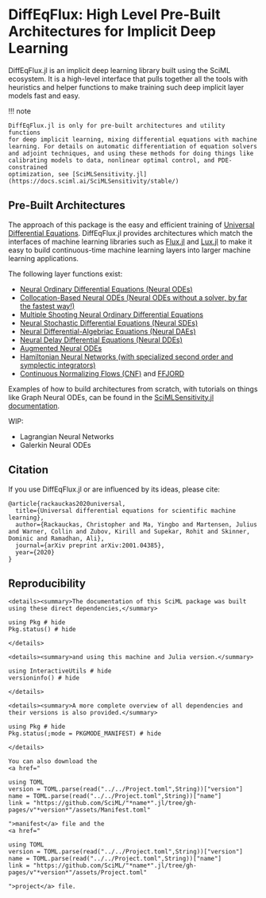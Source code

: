 # DiffEqFlux: High Level Pre-Built Architectures for Implicit Deep Learning

DiffEqFlux.jl is an implicit deep learning library built using the SciML ecosystem. It is
a high-level interface that pulls together all the tools with heuristics
and helper functions to make training such deep implicit layer models fast and easy.

!!! note

    DiffEqFlux.jl is only for pre-built architectures and utility functions
    for deep implicit learning, mixing differential equations with machine
    learning. For details on automatic differentiation of equation solvers
    and adjoint techniques, and using these methods for doing things like
    calibrating models to data, nonlinear optimal control, and PDE-constrained
    optimization, see [SciMLSensitivity.jl](https://docs.sciml.ai/SciMLSensitivity/stable/)

## Pre-Built Architectures

The approach of this package is the easy and efficient training of
[Universal Differential Equations](https://arxiv.org/abs/2001.04385).
DiffEqFlux.jl provides architectures which match the interfaces of
machine learning libraries such as [Flux.jl](https://docs.sciml.ai/Flux/stable/)
and [Lux.jl](https://docs.sciml.ai/Lux/stable/)
to make it easy to build continuous-time machine learning layers
into larger machine learning applications.

The following layer functions exist:

- [Neural Ordinary Differential Equations (Neural ODEs)](https://arxiv.org/abs/1806.07366)
- [Collocation-Based Neural ODEs (Neural ODEs without a solver, by far the fastest way!)](https://www.degruyter.com/document/doi/10.1515/sagmb-2020-0025/html)
- [Multiple Shooting Neural Ordinary Differential Equations](https://arxiv.org/abs/2109.06786)
- [Neural Stochastic Differential Equations (Neural SDEs)](https://arxiv.org/abs/1907.07587)
- [Neural Differential-Algebriac Equations (Neural DAEs)](https://arxiv.org/abs/2001.04385)
- [Neural Delay Differential Equations (Neural DDEs)](https://arxiv.org/abs/2001.04385)
- [Augmented Neural ODEs](https://arxiv.org/abs/1904.01681)
- [Hamiltonian Neural Networks (with specialized second order and symplectic integrators)](https://arxiv.org/abs/1906.01563)
- [Continuous Normalizing Flows (CNF)](https://arxiv.org/abs/1806.07366) and [FFJORD](https://arxiv.org/abs/1810.01367)

Examples of how to build architectures from scratch, with tutorials on things
like Graph Neural ODEs, can be found in the [SciMLSensitivity.jl documentation](https://docs.sciml.ai/SciMLSensitivity/stable/).

WIP:

- Lagrangian Neural Networks
- Galerkin Neural ODEs

## Citation

If you use DiffEqFlux.jl or are influenced by its ideas, please cite:

```
@article{rackauckas2020universal,
  title={Universal differential equations for scientific machine learning},
  author={Rackauckas, Christopher and Ma, Yingbo and Martensen, Julius and Warner, Collin and Zubov, Kirill and Supekar, Rohit and Skinner, Dominic and Ramadhan, Ali},
  journal={arXiv preprint arXiv:2001.04385},
  year={2020}
}
```

## Reproducibility
```@raw html
<details><summary>The documentation of this SciML package was built using these direct dependencies,</summary>
```
```@example
using Pkg # hide
Pkg.status() # hide
```
```@raw html
</details>
```
```@raw html
<details><summary>and using this machine and Julia version.</summary>
```
```@example
using InteractiveUtils # hide
versioninfo() # hide
```
```@raw html
</details>
```
```@raw html
<details><summary>A more complete overview of all dependencies and their versions is also provided.</summary>
```
```@example
using Pkg # hide
Pkg.status(;mode = PKGMODE_MANIFEST) # hide
```
```@raw html
</details>
```
```@raw html
You can also download the
<a href="
```
```@eval
using TOML
version = TOML.parse(read("../../Project.toml",String))["version"]
name = TOML.parse(read("../../Project.toml",String))["name"]
link = "https://github.com/SciML/"*name*".jl/tree/gh-pages/v"*version*"/assets/Manifest.toml"
```
```@raw html
">manifest</a> file and the
<a href="
```
```@eval
using TOML
version = TOML.parse(read("../../Project.toml",String))["version"]
name = TOML.parse(read("../../Project.toml",String))["name"]
link = "https://github.com/SciML/"*name*".jl/tree/gh-pages/v"*version*"/assets/Project.toml"
```
```@raw html
">project</a> file.
```
